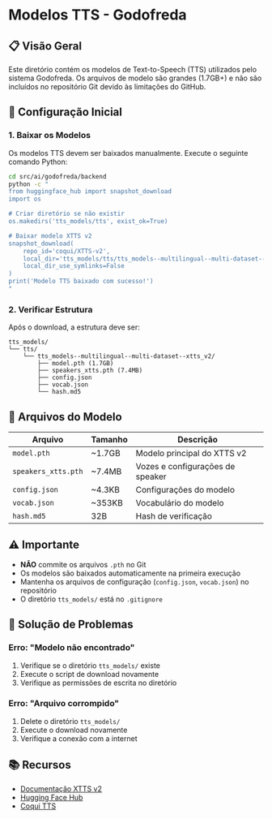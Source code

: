 # Modelos TTS - Godofreda

## 📋 Visão Geral

Este diretório contém os modelos de Text-to-Speech (TTS) utilizados pelo sistema Godofreda. Os arquivos de modelo são grandes (1.7GB+) e não são incluídos no repositório Git devido às limitações do GitHub.

## 🚀 Configuração Inicial

### 1. Baixar os Modelos

Os modelos TTS devem ser baixados manualmente. Execute o seguinte comando Python:

```bash
cd src/ai/godofreda/backend
python -c "
from huggingface_hub import snapshot_download
import os

# Criar diretório se não existir
os.makedirs('tts_models/tts', exist_ok=True)

# Baixar modelo XTTS v2
snapshot_download(
    repo_id='coqui/XTTS-v2',
    local_dir='tts_models/tts/tts_models--multilingual--multi-dataset--xtts_v2',
    local_dir_use_symlinks=False
)
print('Modelo TTS baixado com sucesso!')
"
```

### 2. Verificar Estrutura

Após o download, a estrutura deve ser:

```
tts_models/
└── tts/
    └── tts_models--multilingual--multi-dataset--xtts_v2/
        ├── model.pth (1.7GB)
        ├── speakers_xtts.pth (7.4MB)
        ├── config.json
        ├── vocab.json
        └── hash.md5
```

## 📁 Arquivos do Modelo

| Arquivo | Tamanho | Descrição |
|---------|---------|-----------|
| `model.pth` | ~1.7GB | Modelo principal do XTTS v2 |
| `speakers_xtts.pth` | ~7.4MB | Vozes e configurações de speaker |
| `config.json` | ~4.3KB | Configurações do modelo |
| `vocab.json` | ~353KB | Vocabulário do modelo |
| `hash.md5` | 32B | Hash de verificação |

## ⚠️ Importante

- **NÃO** commite os arquivos `.pth` no Git
- Os modelos são baixados automaticamente na primeira execução
- Mantenha os arquivos de configuração (`config.json`, `vocab.json`) no repositório
- O diretório `tts_models/` está no `.gitignore`

## 🔧 Solução de Problemas

### Erro: "Modelo não encontrado"

1. Verifique se o diretório `tts_models/` existe
2. Execute o script de download novamente
3. Verifique as permissões de escrita no diretório

### Erro: "Arquivo corrompido"

1. Delete o diretório `tts_models/`
2. Execute o download novamente
3. Verifique a conexão com a internet

## 📚 Recursos

- [Documentação XTTS v2](https://docs.coqui.ai/en/latest/models/xtts.html)
- [Hugging Face Hub](https://huggingface.co/coqui/XTTS-v2)
- [Coqui TTS](https://github.com/coqui-ai/TTS) 